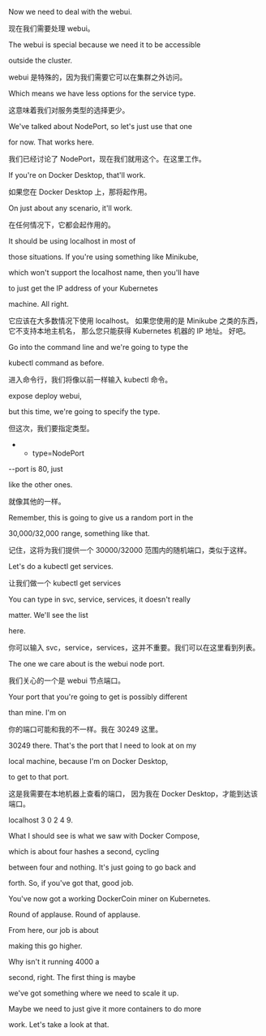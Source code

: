 Now we need to deal with the webui.

现在我们需要处理 webui。

The webui is special because we need it to be accessible

outside the cluster.

webui 是特殊的，因为我们需要它可以在集群之外访问。

Which means we have less options for the service type.

这意味着我们对服务类型的选择更少。

We've talked about NodePort, so let's just use that one

for now. That works here.

我们已经讨论了 NodePort，现在我们就用这个。在这里工作。

If you're on Docker Desktop, that'll work.

如果您在 Docker Desktop 上，那将起作用。

On just about any scenario, it'll work.

在任何情况下，它都会起作用的。

It should be using localhost in most of

those situations. If you're using something like Minikube,

which won't support the localhost name, then you'll have

to just get the IP address of your Kubernetes

machine. All right.

它应该在大多数情况下使用 localhost。
如果您使用的是 Minikube 之类的东西，
它不支持本地主机名，
那么您只能获得 Kubernetes 机器的 IP 地址。
好吧。

Go into the command line and we're going to type the

kubectl command as before.

进入命令行，我们将像以前一样输入 kubectl 命令。

expose deploy webui,

but this time, we're going to specify the type.

但这次，我们要指定类型。

- - type=NodePort

--port is 80, just

like the other ones.

就像其他的一样。

Remember, this is going to give us a random port in the

30,000/32,000 range, something like that.

记住，这将为我们提供一个 30000/32000 范围内的随机端口，类似于这样。

Let's do a kubectl get services.

让我们做一个 kubectl get services

You can type in svc, service, services, it doesn't really

matter. We'll see the list

here.

你可以输入 svc，service，services，这并不重要。我们可以在这里看到列表。

The one we care about is the webui node port.

我们关心的一个是 webui 节点端口。

Your port that you're going to get is possibly different

than mine. I'm on

你的端口可能和我的不一样。我在 30249 这里。

30249 there. That's the port that I need to look at on my

local machine, because I'm on Docker Desktop,

to get to that port.

这是我需要在本地机器上查看的端口，
因为我在 Docker Desktop，才能到达该端口。

localhost 3 0 2 4 9.

What I should see is what we saw with Docker Compose,

which is about four hashes a second, cycling

between four and nothing. It's just going to go back and

forth. So, if you've got that, good job.

You've now got a working DockerCoin miner on Kubernetes.

Round of applause. Round of applause.

From here, our job is about

making this go higher.

Why isn't it running 4000 a

second, right. The first thing is maybe

we've got something where we need to scale it up.

Maybe we need to just give it more containers to do more

work. Let's take a look at that.

